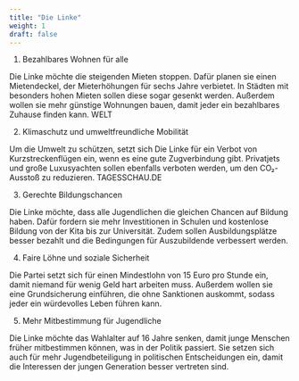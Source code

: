 ```yaml
---
title: "Die Linke"
weight: 1
draft: false
---
```


1. Bezahlbares Wohnen für alle

Die Linke möchte die steigenden Mieten stoppen. Dafür planen sie einen Mietendeckel, der Mieterhöhungen für sechs Jahre verbietet. In Städten mit besonders hohen Mieten sollen diese sogar gesenkt werden. Außerdem wollen sie mehr günstige Wohnungen bauen, damit jeder ein bezahlbares Zuhause finden kann. 
WELT

2. Klimaschutz und umweltfreundliche Mobilität

Um die Umwelt zu schützen, setzt sich Die Linke für ein Verbot von Kurzstreckenflügen ein, wenn es eine gute Zugverbindung gibt. Privatjets und große Luxusyachten sollen ebenfalls verboten werden, um den CO₂-Ausstoß zu reduzieren. 
TAGESSCHAU.DE

3. Gerechte Bildungschancen

Die Linke möchte, dass alle Jugendlichen die gleichen Chancen auf Bildung haben. Dafür fordern sie mehr Investitionen in Schulen und kostenlose Bildung von der Kita bis zur Universität. Zudem sollen Ausbildungsplätze besser bezahlt und die Bedingungen für Auszubildende verbessert werden.

4. Faire Löhne und soziale Sicherheit

Die Partei setzt sich für einen Mindestlohn von 15 Euro pro Stunde ein, damit niemand für wenig Geld hart arbeiten muss. Außerdem wollen sie eine Grundsicherung einführen, die ohne Sanktionen auskommt, sodass jeder ein würdevolles Leben führen kann.

5. Mehr Mitbestimmung für Jugendliche

Die Linke möchte das Wahlalter auf 16 Jahre senken, damit junge Menschen früher mitbestimmen können, was in der Politik passiert. Sie setzen sich auch für mehr Jugendbeteiligung in politischen Entscheidungen ein, damit die Interessen der jungen Generation besser vertreten sind.
